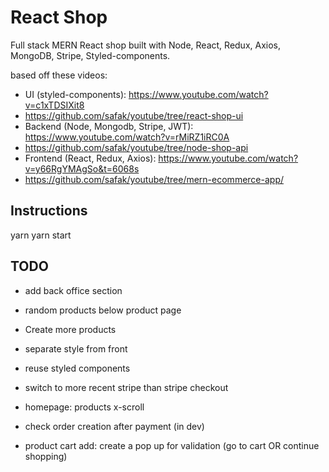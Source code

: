 # React Shop

Full stack MERN React shop built with Node, React, Redux, Axios, MongoDB, Stripe, Styled-components.

based off these videos:

- UI (styled-components): https://www.youtube.com/watch?v=c1xTDSIXit8
- https://github.com/safak/youtube/tree/react-shop-ui
- Backend (Node, Mongodb, Stripe, JWT): https://www.youtube.com/watch?v=rMiRZ1iRC0A
- https://github.com/safak/youtube/tree/node-shop-api
- Frontend (React, Redux, Axios): https://www.youtube.com/watch?v=y66RgYMAgSo&t=6068s
- https://github.com/safak/youtube/tree/mern-ecommerce-app/

## Instructions

yarn
yarn start

## TODO

- add back office section

- random products below product page
- Create more products

- separate style from front
- reuse styled components

- switch to more recent stripe than stripe checkout

- homepage: products x-scroll
- check order creation after payment (in dev)

- product cart add: create a pop up for validation (go to cart OR continue shopping)

